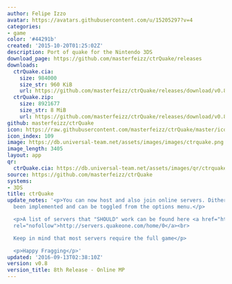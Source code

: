 ```yaml
---
author: Felipe Izzo
avatar: https://avatars.githubusercontent.com/u/15205297?v=4
categories:
- game
color: '#44291b'
created: '2015-10-20T01:25:02Z'
description: Port of quake for the Nintendo 3DS
download_page: https://github.com/masterfeizz/ctrQuake/releases
downloads:
  ctrQuake.cia:
    size: 984000
    size_str: 960 KiB
    url: https://github.com/masterfeizz/ctrQuake/releases/download/v0.8/ctrQuake.cia
  ctrQuake.zip:
    size: 8921677
    size_str: 8 MiB
    url: https://github.com/masterfeizz/ctrQuake/releases/download/v0.8/ctrQuake.zip
github: masterfeizz/ctrQuake
icon: https://raw.githubusercontent.com/masterfeizz/ctrQuake/master/icon.png
icon_index: 109
image: https://db.universal-team.net/assets/images/images/ctrquake.png
image_length: 3405
layout: app
qr:
  ctrQuake.cia: https://db.universal-team.net/assets/images/qr/ctrquake-cia.png
source: https://github.com/masterfeizz/ctrQuake
systems:
- 3DS
title: ctrQuake
update_notes: '<p>You can now host and also join online servers. Dithering has also
  been implemented and can be toggled from the options menu.</p>

  <p>A list of servers that "SHOULD" work can be found here <a href="http://servers.quakeone.com/home/0"
  rel="nofollow">http://servers.quakeone.com/home/0</a><br>

  Keep in mind that most servers require the full game</p>

  <p>Happy Fragging</p>'
updated: '2016-09-13T02:38:10Z'
version: v0.8
version_title: 8th Release - Online MP
---
```

